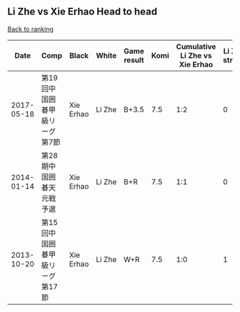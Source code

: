 ## Li Zhe vs Xie Erhao Head to head

[Back to ranking](../../index.md)




| **Date** | **Comp** | **Black** | **White** | **Game result** | **Komi** | **Cumulative Li Zhe vs Xie Erhao** | **Li Zhe streak** | **Xie Erhao streak** | 
| --- | --- | --- | --- | --- | --- | --- | --- | --- |
| 2017-05-18 | 第19回中国囲碁甲級リーグ第7節 | Xie Erhao | Li Zhe | B+3.5 | 7.5 | 1:2 | 0 | 2 | 
| 2014-01-14 | 第28期中国囲碁天元戦予選 | Xie Erhao | Li Zhe | B+R | 7.5 | 1:1 | 0 | 1 | 
| 2013-10-20 | 第15回中国囲碁甲級リーグ第17節 | Xie Erhao | Li Zhe | W+R | 7.5 | 1:0 | 1 | 0 |




